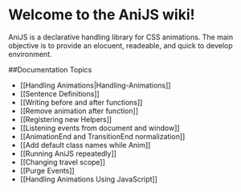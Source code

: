 Welcome to the AniJS wiki!
==========================

AniJS is a declarative handling library for CSS animations. The main objective is to provide an elocuent, readeable, and quick to develop environment.

##Documentation Topics

-   [[Handling Animations|Handling-Animations]]
-   [[Sentence Definitions]]
-   [[Writing before and after functions]]
-   [[Remove animation after function]]
-   [[Registering new Helpers]]
-   [[Listening events from document and window]]
-   [[AnimationEnd and TransitionEnd normalization]]
-   [[Add default class names while Anim]]
-   [[Running AniJS repeatedly]]
-   [[Changing travel scope]]
-   [[Purge Events]]
-   [[Handling Animations Using JavaScript]]
